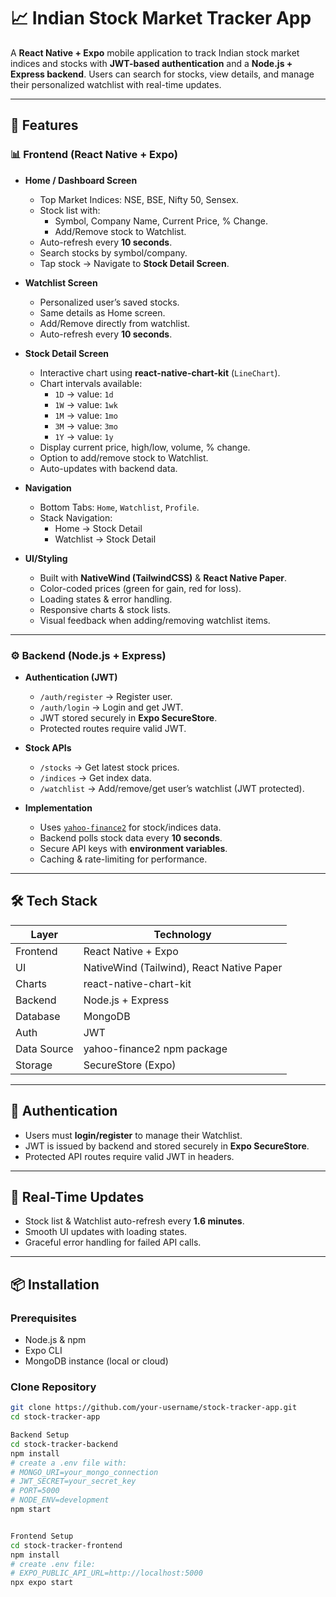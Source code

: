 # 📈 Indian Stock Market Tracker App

A **React Native + Expo** mobile application to track Indian stock market indices and stocks with **JWT-based authentication** and a **Node.js + Express backend**. Users can search for stocks, view details, and manage their personalized watchlist with real-time updates.

---

## 🚀 Features

### 📊 Frontend (React Native + Expo)
- **Home / Dashboard Screen**
  - Top Market Indices: NSE, BSE, Nifty 50, Sensex.
  - Stock list with:
    - Symbol, Company Name, Current Price, % Change.
    - Add/Remove stock to Watchlist.
  - Auto-refresh every **10 seconds**.
  - Search stocks by symbol/company.
  - Tap stock → Navigate to **Stock Detail Screen**.

- **Watchlist Screen**
  - Personalized user’s saved stocks.
  - Same details as Home screen.
  - Add/Remove directly from watchlist.
  - Auto-refresh every **10 seconds**.

- **Stock Detail Screen**
  - Interactive chart using **react-native-chart-kit** (`LineChart`).
  - Chart intervals available:
    - `1D` → value: `1d`
    - `1W` → value: `1wk`
    - `1M` → value: `1mo`
    - `3M` → value: `3mo`
    - `1Y` → value: `1y`
  - Display current price, high/low, volume, % change.
  - Option to add/remove stock to Watchlist.
  - Auto-updates with backend data.


- **Navigation**
  - Bottom Tabs: `Home`, `Watchlist`, `Profile`.
  - Stack Navigation:
    - Home → Stock Detail
    - Watchlist → Stock Detail

- **UI/Styling**
  - Built with **NativeWind (TailwindCSS)** & **React Native Paper**.
  - Color-coded prices (green for gain, red for loss).
  - Loading states & error handling.
  - Responsive charts & stock lists.
  - Visual feedback when adding/removing watchlist items.

---

### ⚙️ Backend (Node.js + Express)
- **Authentication (JWT)**
  - `/auth/register` → Register user.
  - `/auth/login` → Login and get JWT.
  - JWT stored securely in **Expo SecureStore**.
  - Protected routes require valid JWT.

- **Stock APIs**
  - `/stocks` → Get latest stock prices.
  - `/indices` → Get index data.
  - `/watchlist` → Add/remove/get user’s watchlist (JWT protected).

- **Implementation**
  - Uses [`yahoo-finance2`](https://www.npmjs.com/package/yahoo-finance2) for stock/indices data.
  - Backend polls stock data every **10 seconds**.
  - Secure API keys with **environment variables**.
  - Caching & rate-limiting for performance.

---

## 🛠️ Tech Stack

| Layer       | Technology                           |
|-------------|---------------------------------------|
| Frontend    | React Native + Expo                  |
| UI          | NativeWind (Tailwind), React Native Paper |
| Charts      | react-native-chart-kit               |
| Backend     | Node.js + Express                    |
| Database    | MongoDB                              |
| Auth        | JWT                                  |
| Data Source | yahoo-finance2 npm package           |
| Storage     | SecureStore (Expo)                   |

---

## 🔑 Authentication
- Users must **login/register** to manage their Watchlist.
- JWT is issued by backend and stored securely in **Expo SecureStore**.
- Protected API routes require valid JWT in headers.

---

## 📡 Real-Time Updates
- Stock list & Watchlist auto-refresh every **1.6 minutes**.
- Smooth UI updates with loading states.
- Graceful error handling for failed API calls.

---


## 📦 Installation

### Prerequisites
- Node.js & npm
- Expo CLI
- MongoDB instance (local or cloud)

### Clone Repository
```bash
git clone https://github.com/your-username/stock-tracker-app.git
cd stock-tracker-app

Backend Setup
cd stock-tracker-backend
npm install
# create a .env file with:
# MONGO_URI=your_mongo_connection
# JWT_SECRET=your_secret_key
# PORT=5000
# NODE_ENV=development
npm start


Frontend Setup
cd stock-tracker-frontend
npm install
# create .env file:
# EXPO_PUBLIC_API_URL=http://localhost:5000
npx expo start


